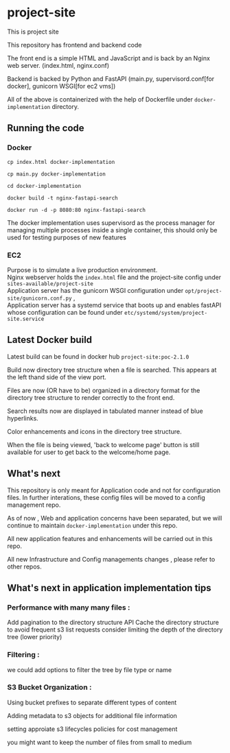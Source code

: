 # project-site

This is project site 

This repository has frontend and backend code 

The front end is a simple HTML and JavaScript and is back by an Nginx web server. (index.html, nginx.conf)

Backend is backed by Python and FastAPI (main.py, supervisord.conf[for docker], gunicorn WSGI[for ec2 vms])

All of the above is containerized with the help of Dockerfile under `docker-implementation` directory.

## Running the code 
### Docker
`cp index.html docker-implementation`  

`cp main.py docker-implementation`  

`cd docker-implementation`  

`docker build -t nginx-fastapi-search`  

`docker run -d -p 8080:80 nginx-fastapi-search`  

The docker implementation uses supervisord as the process manager for managing multiple processes inside a single container,
this should only be used for testing purposes of new features

### EC2 
Purpose is to simulate a live production environment.  
Nginx webserver holds the `index.html` file and the project-site config under `sites-available/project-site`  
Application server has the gunicorn WSGI configuration under `opt/project-site/gunicorn.conf.py` ,   
Application server has a systemd service that boots up and enables fastAPI whose configuration can be found under `etc/systemd/system/project-site.service`

## Latest Docker build 

Latest build can be found in docker hub `project-site:poc-2.1.0`

Build now directory tree structure when a file is searched. This appears at the left thand side of the view port.

Files are now (OR have to be) organized in a directory format for the directory tree structure to render correctly to the front end.

Search results now are displayed in tabulated manner instead of blue hyperlinks.

Color enhancements and icons in the directory tree structure.

When the file is being viewed, 'back to welcome page' button is still available for user to get back to the welcome/home page. 

## What's next
This repository is only meant for Application code and not for configuration files. In further interations, these config files will be moved to a config management repo.

As of now , Web and application concerns have been separated, but we will continue to maintain `docker-implementation` under this repo.

All new application features and enhancements will be carried out in this repo. 

All new Infrastructure and Config managements changes , please refer to other repos. 

## What's next in application implementation tips

### Performance with many many files : 

Add pagination to the directory structure API 
Cache the directory structure to avoid frequent s3 list requests 
consider limiting the depth of the directory tree (lower priority)

### Filtering :

we could add options to filter the tree by file type or name 

### S3 Bucket Organization :

Using bucket prefixes to separate different types of content

Adding metadata to s3 objects for additional file information 

setting approiate s3 lifecycles policies for cost management

you might want to keep the number of files from small to medium 